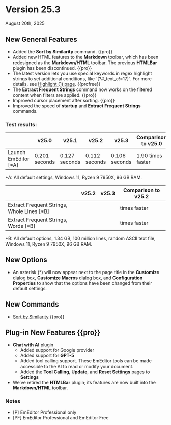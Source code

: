 # Version 25.3

August 20th, 2025

## New General Features

- Added the **Sort by Similarity** command. {{pro}}
- Added new HTML features to the **Markdown** toolbar, which has been redesigned as the **Markdown/HTML** toolbar. The previous **HTMLBar** plugin has been discontinued. {{pro}}
- The latest version lets you use special keywords in regex highlight strings to set additional conditions, like \`(?#_text_c!=17)\`. For more details, see [Highlight (1) page](../dlg/properties/highlight1/index). {{profree}}
- The **Extract Frequent Strings** command now works on the filtered content when filters are applied. {{pro}}
- Improved cursor placement after sorting. {{pro}}
- Improved the speed of **startup** and **Extract Frequent Strings** commands.

### Test results:

|  | v25.0 | v25.1 | v25.2 | v25.3 | Comparison to v25.0 |
| --- | --- | --- | --- | --- | --- |
| Launch EmEditor \[\*A\] | 0.201 seconds | 0.127 seconds | 0.112 seconds | 0.106 seconds | 1.90 times faster |

\*A: All default settings, Windows 11, Ryzen 9 7950X, 96 GB RAM.

|  | v25.2 | v25.3 | Comparison to v25.2 |
| --- | --- | --- | --- |
| Extract Frequent Strings, Whole Lines \[\*B\] | | |  times faster |
| Extract Frequent Strings, Words \[\*B\] | | |  times faster |

\*B: All default options, 1.34 GB, 100 million lines, random ASCII text file, Windows 11, Ryzen 9 7950X, 96 GB RAM.

## New Options

- An asterisk (\*) will now appear next to the page title in the **Customize** dialog box, **Customize Macros** dialog box, and **Configuration Properties** to show that the options have been changed from their default settings.

## New Commands

- [Sort by Similarity](../cmd/sort/sort_similarity) {{pro}}

## Plug-in New Features {{pro}}

- **Chat with AI** plugin
  - Added support for Google provider
  - Added support for **GPT-5**
  - Added tool calling support. These EmEditor tools can be made accessible to the AI to read or modify your document.
  - Added the **Tool Calling**, **Update**, and  **Reset Settings** pages to **Settings**
- We’ve retired the **HTMLBar** plugin; its features are now built into the **Markdown/HTML** toolbar.

### Notes

- \[P\] EmEditor Professional only
- \[PF\] EmEditor Professional and EmEditor Free
